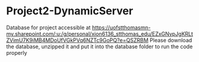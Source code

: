 # Project2-DynamicServer

Database for project accessible at https://uofstthomasmn-my.sharepoint.com/:u:/g/personal/xion6136_stthomas_edu/EZxGNvpJgKRLtZVimU7K9iMB4MDoUfVGkPVq6NZTc9GoPQ?e=QSZRBM
Please download the database, unzipped it and put it into the database folder to run the code properly
